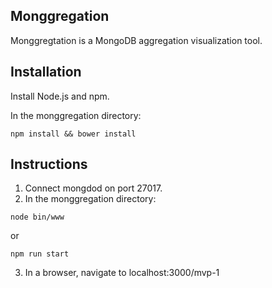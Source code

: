 ## Monggregation

Monggregtation is a MongoDB aggregation visualization tool.

## Installation

Install Node.js and npm.

In the monggregation directory:
```
npm install && bower install
```

## Instructions

1. Connect mongdod on port 27017.
2. In the monggregation directory: 
  ```
  node bin/www
  ```
  or
  ```
  npm run start
  ```
3. In a browser, navigate to localhost:3000/mvp-1
